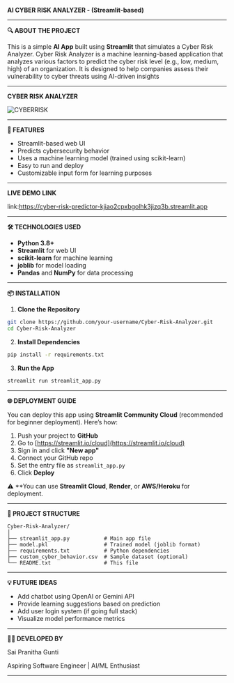 **AI CYBER RISK ANALYZER -  (Streamlit-based)**

---

**🔍 ABOUT THE PROJECT**

This is a simple **AI App** built using **Streamlit** that simulates a Cyber Risk Analyzer. Cyber Risk Analyzer is a machine learning-based application that analyzes various factors to predict the cyber risk level (e.g., low, medium, high) of an organization. It is designed to help companies assess their vulnerability to cyber threats using AI-driven insights

---

**CYBER RISK ANALYZER**

![CYBERRISK](https://github.com/user-attachments/assets/d197d4ca-ead4-4dba-9aea-cbe85afdb22a)


---

**🚀 FEATURES**

* Streamlit-based web UI
* Predicts cybersecurity behavior
* Uses a machine learning model (trained using scikit-learn)
* Easy to run and deploy
* Customizable input form for learning purposes

---

**LIVE DEMO LINK**

link:https://cyber-risk-predictor-kjiao2cpxbgolhk3jizq3b.streamlit.app

---
**🛠 TECHNOLOGIES USED**

* **Python 3.8+**
* **Streamlit** for web UI
* **scikit-learn** for machine learning
* **joblib** for model loading
* **Pandas** and **NumPy** for data processing

---

**📦 INSTALLATION**

1. **Clone the Repository**

```bash
git clone https://github.com/your-username/Cyber-Risk-Analyzer.git
cd Cyber-Risk-Analyzer
```

2. **Install Dependencies**

```bash
pip install -r requirements.txt
```

3. **Run the App**

```bash
streamlit run streamlit_app.py
```

---

**🌐 DEPLOYMENT GUIDE**

You can deploy this app using **Streamlit Community Cloud** (recommended for beginner deployment). Here’s how:

1. Push your project to **GitHub**
2. Go to [https://streamlit.io/cloud](https://streamlit.io/cloud)
3. Sign in and click **"New app"**
4. Connect your GitHub repo
5. Set the entry file as `streamlit_app.py`
6. Click **Deploy**

⚠️ **You can use **Streamlit Cloud**, **Render**, or **AWS/Heroku** for deployment.

---

**📁 PROJECT STRUCTURE**

```
Cyber-Risk-Analyzer/
│
├── streamlit_app.py           # Main app file
├── model.pkl                  # Trained model (joblib format)
├── requirements.txt           # Python dependencies
├── custom_cyber_behavior.csv  # Sample dataset (optional)
└── README.txt                 # This file
```

---

**💡 FUTURE IDEAS**

* Add chatbot using OpenAI or Gemini API
* Provide learning suggestions based on prediction
* Add user login system (if going full stack)
* Visualize model performance metrics

---

**🙋‍♀️ DEVELOPED BY**

Sai Pranitha Gunti

Aspiring Software Engineer | AI/ML Enthusiast

---

